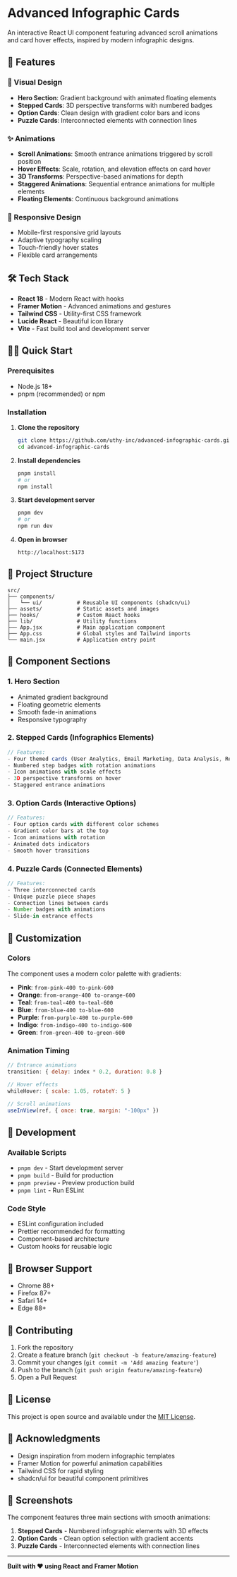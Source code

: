 # Advanced Infographic Cards

An interactive React UI component featuring advanced scroll animations and card hover effects, inspired by modern infographic designs.

## 🚀 Features

### 🎨 Visual Design
- **Hero Section**: Gradient background with animated floating elements
- **Stepped Cards**: 3D perspective transforms with numbered badges
- **Option Cards**: Clean design with gradient color bars and icons
- **Puzzle Cards**: Interconnected elements with connection lines

### ✨ Animations
- **Scroll Animations**: Smooth entrance animations triggered by scroll position
- **Hover Effects**: Scale, rotation, and elevation effects on card hover
- **3D Transforms**: Perspective-based animations for depth
- **Staggered Animations**: Sequential entrance animations for multiple elements
- **Floating Elements**: Continuous background animations

### 📱 Responsive Design
- Mobile-first responsive grid layouts
- Adaptive typography scaling
- Touch-friendly hover states
- Flexible card arrangements

## 🛠️ Tech Stack

- **React 18** - Modern React with hooks
- **Framer Motion** - Advanced animations and gestures
- **Tailwind CSS** - Utility-first CSS framework
- **Lucide React** - Beautiful icon library
- **Vite** - Fast build tool and development server

## 🏃‍♂️ Quick Start

### Prerequisites
- Node.js 18+ 
- pnpm (recommended) or npm

### Installation

1. **Clone the repository**
   ```bash
   git clone https://github.com/uthy-inc/advanced-infographic-cards.git
   cd advanced-infographic-cards
   ```

2. **Install dependencies**
   ```bash
   pnpm install
   # or
   npm install
   ```

3. **Start development server**
   ```bash
   pnpm dev
   # or
   npm run dev
   ```

4. **Open in browser**
   ```
   http://localhost:5173
   ```

## 📁 Project Structure

```
src/
├── components/
│   └── ui/           # Reusable UI components (shadcn/ui)
├── assets/           # Static assets and images
├── hooks/            # Custom React hooks
├── lib/              # Utility functions
├── App.jsx           # Main application component
├── App.css           # Global styles and Tailwind imports
└── main.jsx          # Application entry point
```

## 🎯 Component Sections

### 1. Hero Section
- Animated gradient background
- Floating geometric elements
- Smooth fade-in animations
- Responsive typography

### 2. Stepped Cards (Infographics Elements)
```jsx
// Features:
- Four themed cards (User Analytics, Email Marketing, Data Analysis, Revenue Growth)
- Numbered step badges with rotation animations
- Icon animations with scale effects
- 3D perspective transforms on hover
- Staggered entrance animations
```

### 3. Option Cards (Interactive Options)
```jsx
// Features:
- Four option cards with different color schemes
- Gradient color bars at the top
- Icon animations with rotation
- Animated dots indicators
- Smooth hover transitions
```

### 4. Puzzle Cards (Connected Elements)
```jsx
// Features:
- Three interconnected cards
- Unique puzzle piece shapes
- Connection lines between cards
- Number badges with animations
- Slide-in entrance effects
```

## 🎨 Customization

### Colors
The component uses a modern color palette with gradients:
- **Pink**: `from-pink-400 to-pink-600`
- **Orange**: `from-orange-400 to-orange-600`
- **Teal**: `from-teal-400 to-teal-600`
- **Blue**: `from-blue-400 to-blue-600`
- **Purple**: `from-purple-400 to-purple-600`
- **Indigo**: `from-indigo-400 to-indigo-600`
- **Green**: `from-green-400 to-green-600`

### Animation Timing
```jsx
// Entrance animations
transition: { delay: index * 0.2, duration: 0.8 }

// Hover effects
whileHover: { scale: 1.05, rotateY: 5 }

// Scroll animations
useInView(ref, { once: true, margin: "-100px" })
```

## 🔧 Development

### Available Scripts
- `pnpm dev` - Start development server
- `pnpm build` - Build for production
- `pnpm preview` - Preview production build
- `pnpm lint` - Run ESLint

### Code Style
- ESLint configuration included
- Prettier recommended for formatting
- Component-based architecture
- Custom hooks for reusable logic

## 📱 Browser Support

- Chrome 88+
- Firefox 87+
- Safari 14+
- Edge 88+

## 🤝 Contributing

1. Fork the repository
2. Create a feature branch (`git checkout -b feature/amazing-feature`)
3. Commit your changes (`git commit -m 'Add amazing feature'`)
4. Push to the branch (`git push origin feature/amazing-feature`)
5. Open a Pull Request

## 📄 License

This project is open source and available under the [MIT License](LICENSE).

## 🙏 Acknowledgments

- Design inspiration from modern infographic templates
- Framer Motion for powerful animation capabilities
- Tailwind CSS for rapid styling
- shadcn/ui for beautiful component primitives

## 📸 Screenshots

The component features three main sections with smooth animations:

1. **Stepped Cards** - Numbered infographic elements with 3D effects
2. **Option Cards** - Clean option selection with gradient accents
3. **Puzzle Cards** - Interconnected elements with connection lines

---

**Built with ❤️ using React and Framer Motion**


